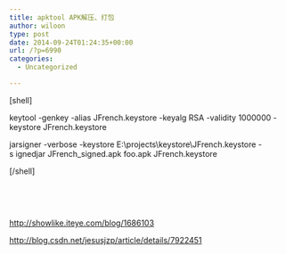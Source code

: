 ```yaml
---
title: apktool APK解压、打包
author: wiloon
type: post
date: 2014-09-24T01:24:35+00:00
url: /?p=6990
categories:
  - Uncategorized

---
```

[shell]

keytool -genkey -alias JFrench.keystore -keyalg RSA -validity 1000000 -keystore JFrench.keystore

jarsigner -verbose -keystore E:\projects\keystore\JFrench.keystore -s ignedjar JFrench_signed.apk foo.apk JFrench.keystore

[/shell]

&nbsp;

&nbsp;

http://showlike.iteye.com/blog/1686103

http://blog.csdn.net/jesusjzp/article/details/7922451